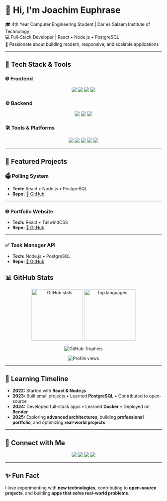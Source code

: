 # 👋 Hi, I'm **Joachim Euphrase**

🎓 4th Year Computer Engineering Student | Dar es Salaam Institute of Technology  
💻 Full-Stack Developer | React • Node.js • PostgreSQL  
🚀 Passionate about building modern, responsive, and scalable applications  

---

## 🚀 Tech Stack & Tools  

### 🌐 Frontend  
<p align="center">
  <a href="https://reactjs.org/"><img src="https://img.shields.io/badge/-React-20232A?style=for-the-badge&logo=react&logoColor=61DAFB"/></a>
  <a href="https://developer.mozilla.org/en-US/docs/Web/HTML"><img src="https://img.shields.io/badge/-HTML5-E34F26?style=for-the-badge&logo=html5&logoColor=white"/></a>
  <a href="https://developer.mozilla.org/en-US/docs/Web/CSS"><img src="https://img.shields.io/badge/-CSS3-1572B6?style=for-the-badge&logo=css3&logoColor=white"/></a>
  <a href="https://tailwindcss.com/"><img src="https://img.shields.io/badge/-TailwindCSS-06B6D4?style=for-the-badge&logo=tailwind-css&logoColor=white"/></a>
</p>  

### ⚙️ Backend  
<p align="center">
  <a href="https://nodejs.org/"><img src="https://img.shields.io/badge/-Node.js-339933?style=for-the-badge&logo=node.js&logoColor=white"/></a>
  <a href="https://expressjs.com/"><img src="https://img.shields.io/badge/-Express-000000?style=for-the-badge&logo=express&logoColor=white"/></a>
  <a href="https://www.postgresql.org/"><img src="https://img.shields.io/badge/-PostgreSQL-4169E1?style=for-the-badge&logo=postgresql&logoColor=white"/></a>
</p>  

### 🛠 Tools & Platforms  
<p align="center">
  <a href="https://git-scm.com/"><img src="https://img.shields.io/badge/-Git-F05032?style=for-the-badge&logo=git&logoColor=white"/></a>
  <a href="https://github.com/"><img src="https://img.shields.io/badge/-GitHub-181717?style=for-the-badge&logo=github&logoColor=white"/></a>
  <a href="https://www.docker.com/"><img src="https://img.shields.io/badge/-Docker-2496ED?style=for-the-badge&logo=docker&logoColor=white"/></a>
  <a href="https://code.visualstudio.com/"><img src="https://img.shields.io/badge/-VS%20Code-007ACC?style=for-the-badge&logo=visual-studio-code&logoColor=white"/></a>
  <a href="https://render.com/"><img src="https://img.shields.io/badge/-Render-FF3F6C?style=for-the-badge&logo=render&logoColor=white"/></a>
</p>  

---

## 📂 Featured Projects  

### 🗳️ Polling System  
- **Tech:** React • Node.js • PostgreSQL  
- **Repo:** [🔗 GitHub](https://github.com/Euphrase8/PollingSystem)  

---

### 🌐 Portfolio Website  
- **Tech:** React • TailwindCSS  
- **Repo:** [🔗 GitHub](https://github.com/Euphrase8/Portfolio)  

---

### ✅ Task Manager API  
- **Tech:** Node.js • PostgreSQL  
- **Repo:** [🔗 GitHub](https://github.com/Euphrase8/TaskManagerAPI)  

## 📊 GitHub Stats  

<p align="center">
  <img src="https://github-readme-stats.vercel.app/api?username=Euphrase8&show_icons=true&theme=radical" alt="GitHub stats" height="165"/>
  <img src="https://github-readme-stats.vercel.app/api/top-langs/?username=Euphrase8&layout=compact&theme=radical" alt="Top languages" height="165"/>
</p>  

<p align="center">
  <img src="https://github-profile-trophy.vercel.app/?username=Euphrase8&theme=radical&no-frame=true&margin-w=5&row=1" alt="GitHub Trophies"/>
</p>  

<p align="center">
  <img src="https://komarev.com/ghpvc/?username=Euphrase8&style=for-the-badge&color=blue" alt="Profile views"/>
</p>  

---

## 📅 Learning Timeline  

- **2022:** Started with **React & Node.js**  
- **2023:** Built small projects • Learned **PostgreSQL** • Contributed to open-source  
- **2024:** Developed full-stack apps • Learned **Docker** • Deployed on **Render**  
- **2025:** Exploring **advanced architectures**, building **professional portfolio**, and optimizing **real-world projects**  

---

## 🤝 Connect with Me  

<p align="center">
  <a href="https://www.linkedin.com/in/joaqm08"><img src="https://img.shields.io/badge/-LinkedIn-0A66C2?style=for-the-badge&logo=linkedin&logoColor=white"/></a>
  <a href="https://twitter.com/Eaqm_"><img src="https://img.shields.io/badge/-Twitter-1DA1F2?style=for-the-badge&logo=twitter&logoColor=white"/></a>
  <a href="https://wa.me/255784425661"><img src="https://img.shields.io/badge/-WhatsApp-25D366?style=for-the-badge&logo=whatsapp&logoColor=white"/></a>
  <a href="https://www.facebook.com/255784425661"><img src="https://img.shields.io/badge/-Facebook-1877F2?style=for-the-badge&logo=facebook&logoColor=white"/></a>
</p>  

---

## ✨ Fun Fact  
I love experimenting with **new technologies**, contributing to **open-source projects**, and building **apps that solve real-world problems**.  
